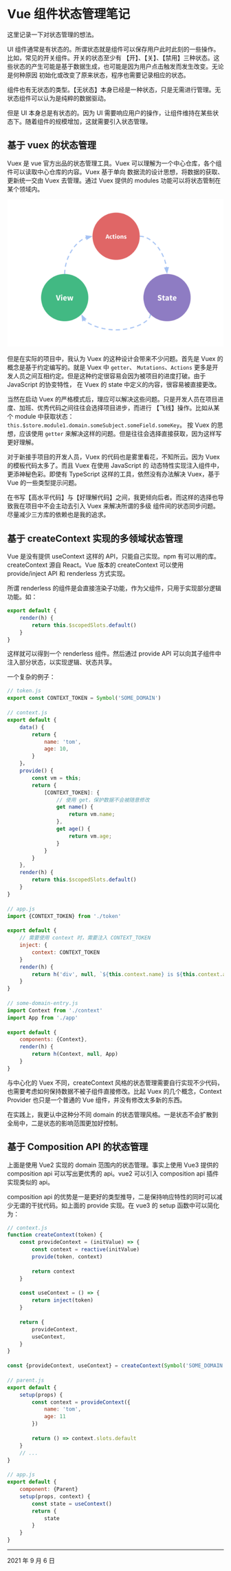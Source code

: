 # Vue 组件状态管理笔记

这里记录一下对状态管理的想法。

UI 组件通常是有状态的。所谓状态就是组件可以保存用户此时此刻的一些操作。比如，常见的开关组件。开关的状态至少有
【开】、【关】、【禁用】三种状态。这些状态的产生可能是基于数据生成，也可能是因为用户点击触发而发生改变。无论是何种原因
初始化或改变了原来状态，程序也需要记录相应的状态。

组件也有无状态的类型。【无状态】本身已经是一种状态，只是无需进行管理。无状态组件可以认为是纯粹的数据驱动。

但是 UI 本身总是有状态的。因为 UI 需要响应用户的操作，让组件维持在某些状态下。随着组件的规模增加，这就需要引入状态管理。

## 基于 vuex 的状态管理

Vuex 是 vue 官方出品的状态管理工具。Vuex 可以理解为一个中心仓库，各个组件可以读取中心仓库的内容。Vuex 基于单向
数据流的设计思想，将数据的获取、更新统一交由 Vuex 去管理。通过 Vuex 提供的 modules 功能可以将状态管制在某个领域内。

![Vuex 核心概念](images/vuex-core-concepts.png)

但是在实际的项目中，我认为 Vuex 的这种设计会带来不少问题。首先是 Vuex 的概念是基于约定编写的。就是 Vuex 中 `getter`、
`Mutations`、`Actions` 更多是开发人员之间互相约定。但是这种约定很容易会因为被项目的进度打破。由于 JavaScript 的协变特性，
在 Vuex 的 state 中定义的内容，很容易被直接更改。

当然在启动 Vuex 的严格模式后，理应可以解决这些问题。只是开发人员在项目进度、加班、优秀代码之间往往会选择项目进步，而进行
【飞线】操作。比如从某个 module 中获取状态：`this.$store.module1.domain.someSubject.someField.someKey`。
按 Vuex 的思想，应该使用 `getter` 来解决这样的问题。但是往往会选择直接获取，因为这样写更好理解。

对于新接手项目的开发人员，Vuex 的代码也是雾里看花，不知所云。因为 Vuex 的模板代码太多了。而且 Vuex 在使用 JavaScript 的
动态特性实现注入组件中，更添神秘色彩。即使有 TypeScript 这样的工具，依然没有办法解决 Vuex，基于 Vue 的一些类型提示问题。
 
在书写【高水平代码】与【好理解代码】之间，我更倾向后者。而这样的选择也导致我在项目中不会主动去引入 Vuex 来解决所谓的多级
组件间的状态同步问题。尽量减少三方库的依赖也是我的追求。

## 基于 createContext 实现的多领域状态管理

Vue 是没有提供 useContext 这样的 API，只能自己实现。npm 有可以用的库。createContext 源自 React。Vue 版本的 createContext 可以使用　provide/inject API 和 renderless 方式实现。

所谓 renderless 的组件是会直接渲染子功能，作为父组件，只用于实现部分逻辑功能。如：

```js
export default {
    render(h) {
        return this.$scopedSlots.default()
    }
}
```

这样就可以得到一个 renderless 组件。然后通过 provide API 可以向其子组件中注入部分状态，以实现逻辑、状态共享。

一个复杂的例子：

```js
// token.js
export const CONTEXT_TOKEN = Symbol('SOME_DOMAIN')

// context.js
export default {
    data() {
        return {
            name: 'tom',
            age: 10,
        }
    }，
    provide() {
        const vm = this;
        return {
            [CONTEXT_TOKEN]: {
                // 使用 get，保护数据不会被随意修改
                get name() {
                    return vm.name;
                },
                get age() {
                    return vm.age;
                }
            }
        }
    },
    render(h) {
        return this.$scopedSlots.default()
    }
}

// app.js
import {CONTEXT_TOKEN} from './token'

export default {
    // 需要使用 context 时，需要注入 CONTEXT_TOKEN
    inject: {
        context: CONTEXT_TOKEN
    }
    render(h) {
        return h('div', null, `${this.context.name} is ${this.context.age} year(s) old`)
    }
}

// some-domain-entry.js
import Context from './context'
import App from './app'

export default {
    components: {Context},
    render(h) {
        return h(Context, null, App)
    }
}

```

与中心化的 Vuex 不同，createContext 风格的状态管理需要自行实现不少代码，也需要考虑如何保持数据不被子组件直接修改。比起
Vuex 的几个概念，Context Provider 也只是一个普通的 Vue 组件，并没有修改太多新的东西。

在实践上，我更认中这种分不同 domain 的状态管理风格。一是状态不会扩散到全局中，二是状态的影响范围更加好控制。


## 基于 Composition API 的状态管理

上面是使用 Vue2 实现的 domain 范围内的状态管理。事实上使用 Vue3 提供的 composition api 可以写出更优秀的 api。vue2 可以引入 composition api 插件实现类似的 api。

composition api 的优势是一是更好的类型推导，二是保持响应特性的同时可以减少无谓的干扰代码。如上面的 provide 实现。在 vue3 的 setup 函数中可以简化为：

```js
// context.js
function createContext(token) {
    const provideContext = (initValue) => {
        const context = reactive(initValue)
        provide(token, context)

        return context
    } 

    const useContext = () => {
        return inject(token)
    }

    return {
        provideContext,
        useContext,
    }
}

const {provideContext, useContext} = createContext(Symbol('SOME_DOMAIN'))

// parent.js
export default {
    setup(props) {
        const context = provideContext({
            name: 'tom',
            age: 11
        })

        return () => context.slots.default
    }
    // ...
}

// app.js
export default {
    component: {Parent}
    setup(props, context) {
        const state = useContext()
        return {
            state
        }
    }
}
```

----
2021 年 9 月 6 日
